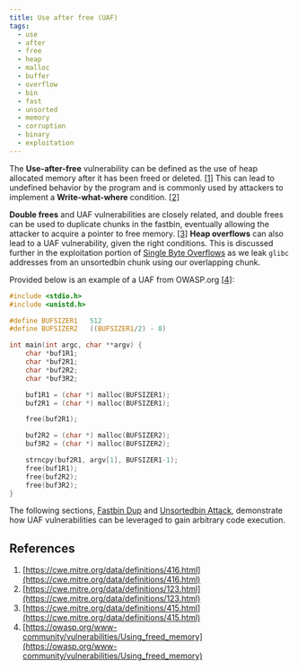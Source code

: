 ```yaml
---
title: Use after free (UAF)
tags:
  - use
  - after
  - free
  - heap
  - malloc
  - buffer
  - overflow
  - bin
  - fast
  - unsorted
  - memory
  - corruption
  - binary
  - exploitation
---
```


The **Use-after-free** vulnerability can be defined as the use of heap allocated memory after it has
been freed or deleted. [[1]](#references) This can lead to undefined behavior by the program and is
commonly used by attackers to implement a **Write-what-where** condition. [[2]](#references)

**Double frees** and UAF vulnerabilities are closely related, and double frees can be used to
duplicate chunks in the fastbin, eventually allowing the attacker to acquire a pointer to free
memory. [[3]](#references) **Heap overflows** can also lead to a UAF vulnerability, given the right
conditions. This is discussed further in the exploitation portion of
[Single Byte Overflows](single-byte-overflows.md) as we leak `glibc` addresses from an unsortedbin
chunk using our overlapping chunk.

Provided below is an example of a UAF from OWASP.org [[4]](#references):

```c
#include <stdio.h>
#include <unistd.h>

#define BUFSIZER1   512
#define BUFSIZER2   ((BUFSIZER1/2) - 8)

int main(int argc, char **argv) {
	char *buf1R1;
	char *buf2R1;
	char *buf2R2;
	char *buf3R2;

	buf1R1 = (char *) malloc(BUFSIZER1);
	buf2R1 = (char *) malloc(BUFSIZER1);

	free(buf2R1);

	buf2R2 = (char *) malloc(BUFSIZER2);
	buf3R2 = (char *) malloc(BUFSIZER2);

	strncpy(buf2R1, argv[1], BUFSIZER1-1);
	free(buf1R1);
	free(buf2R2);
	free(buf3R2);
}
```

The following sections, [Fastbin Dup](fastbin-dup.md) and
[Unsortedbin Attack](unsortedbin-attack.md), demonstrate how UAF vulnerabilities can be leveraged
to gain arbitrary code execution.

## References

1. [https://cwe.mitre.org/data/definitions/416.html](https://cwe.mitre.org/data/definitions/416.html)
2. [https://cwe.mitre.org/data/definitions/123.html](https://cwe.mitre.org/data/definitions/123.html)
3. [https://cwe.mitre.org/data/definitions/415.html](https://cwe.mitre.org/data/definitions/415.html)
4. [https://owasp.org/www-community/vulnerabilities/Using_freed_memory](https://owasp.org/www-community/vulnerabilities/Using_freed_memory)

